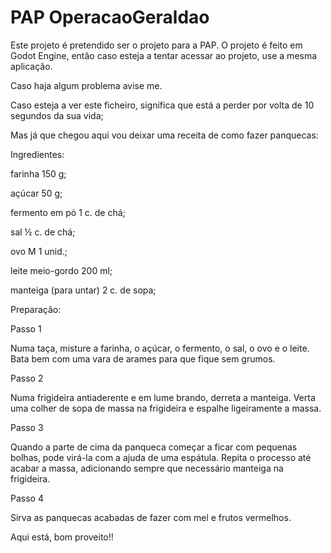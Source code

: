 # PAP OperacaoGeraldao
Este projeto é pretendido ser o projeto para a PAP.
O projeto é feito em Godot Engine, então caso esteja a tentar acessar ao projeto, use a mesma aplicação.

Caso haja algum problema avise me.












Caso esteja a ver este ficheiro, significa que está a perder por volta de 10 segundos da sua vida;

Mas já que chegou aqui vou deixar uma receita de como fazer panquecas:

Ingredientes:

farinha 150 g;

açúcar 50 g;

fermento em pó 1 c. de chá;

sal ½ c. de chá;

ovo M 1 unid.;

leite meio-gordo 200 ml;

manteiga (para untar) 2 c. de sopa;


Preparação:

Passo 1

Numa taça, misture a farinha, o açúcar, o fermento, o sal, o ovo e o leite. Bata bem com uma vara de arames para que fique sem grumos.

Passo 2

Numa frigideira antiaderente e em lume brando, derreta a manteiga. Verta uma colher de sopa de massa na frigideira e espalhe ligeiramente a massa.

Passo 3

Quando a parte de cima da panqueca começar a ficar com pequenas bolhas, pode virá-la com a ajuda de uma espátula. Repita o processo até acabar a massa, adicionando sempre que necessário manteiga na frigideira.

Passo 4

Sirva as panquecas acabadas de fazer com mel e frutos vermelhos.



Aqui está, bom proveito!!
